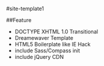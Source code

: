 #site-template1

##Feature

- DOCTYPE XHTML 1.0 Transitional
- Dreamewaver Template
- HTML5 Boilerplate like IE Hack
- include Sass/Compass init
- include jQuery CDN

